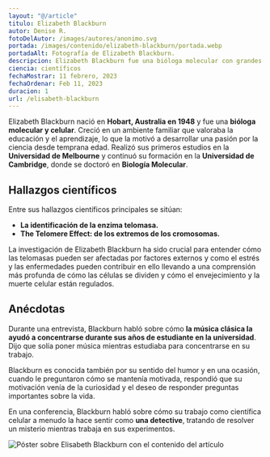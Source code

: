 ```yaml
---
layout: "@/article"
titulo: Elizabeth Blackburn
autor: Denise R.
fotoDelAutor: /images/autores/anonimo.svg
portada: /images/contenido/elizabeth-blackburn/portada.webp
portadaAlt: Fotografía de Elizabeth Blackburn.
descripcion: Elizabeth Blackburn fue una bióloga molecular con grandes hallazgos sobre las telomasas. Lee sobre su vida y contribuciones aquí.
ciencia: científicos
fechaMostrar: 11 febrero, 2023
fechaOrdenar: Feb 11, 2023
duracion: 1
url: /elisabeth-blackburn
---
```


Elizabeth Blackburn nació en **Hobart, Australia en 1948** y fue una **bióloga molecular y celular**. Creció en un ambiente familiar que valoraba la educación y el aprendizaje, lo que la motivó a desarrollar una pasión por la ciencia desde temprana edad. Realizó sus primeros estudios en la **Universidad de Melbourne** y continuó su formación en la **Universidad de Cambridge**, donde se doctoró en **Biología Molecular**.

## Hallazgos científicos

Entre sus hallazgos científicos principales se sitúan:

- **La identificación de la enzima telomasa.**
- **The Telomere Effect: de los extremos de los cromosomas.**

La investigación de Elizabeth Blackburn ha sido crucial para entender cómo las telomasas pueden ser afectadas por factores externos y como el estrés y las enfermedades pueden contribuir en ello llevando a una comprensión más profunda de cómo las células se dividen y cómo el envejecimiento y la muerte celular están regulados.

## Anécdotas

Durante una entrevista, Blackburn habló sobre cómo **la música clásica la ayudó a concentrarse durante sus años de estudiante en la universidad**. Dijo que solía poner música mientras estudiaba para concentrarse en su trabajo.

Blackburn es conocida también por su sentido del humor y en una ocasión, cuando le preguntaron cómo se mantenía motivada, respondió que su motivación venía de la curiosidad y el deseo de responder preguntas importantes sobre la vida.

En una conferencia, Blackburn habló sobre cómo su trabajo como científica celular a menudo la hace sentir como **una detective**, tratando de resolver un misterio mientras trabaja en sus experimentos.

![Póster sobre Elisabeth Blackburn con el contenido del artículo](/images/contenido/elisabeth-blackburn/poster.webp)